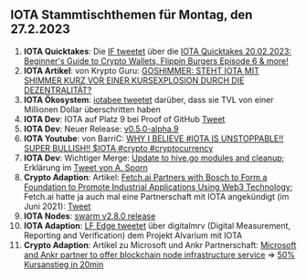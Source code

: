 ## IOTA Stammtischthemen für Montag, den 27.2.2023

1. **IOTA Quicktakes**: Die [IF tweetet](https://twitter.com/iota/status/1627609098840686594?s=20) über die [IOTA Quicktakes 20.02.2023: Beginner's Guide to Crypto Wallets, Flippin Burgers Episode 6 & more!](https://www.youtube.com/watch?v=YzgHo2EA2Hs)
2. **IOTA Artikel**: von Krypto Guru: [GOSHIMMER: STEHT IOTA MIT SHIMMER KURZ VOR EINER KURSEXPLOSION DURCH DIE DEZENTRALITÄT?](https://krypto-guru.de/news/shimmer-kurz-dezentralitaet/)
3. **IOTA Ökosystem**: [iotabee tweetet](https://twitter.com/iotabee/status/1627892932731707393?s=20) darüber, dass sie TVL von einer Millionen Dollar überschritten haben
4. **IOTA Dev**: IOTA auf Platz 9 bei Proof of GitHub [Tweet](https://twitter.com/ProofofGitHub/status/1627941210189967365?s=20)
5. **IOTA Dev**: Neuer Release: [v0.5.0-alpha.9](https://github.com/iotaledger/wasp/releases/tag/v0.5.0-alpha.9)
6. **IOTA Youtube**: von BarriC: [WHY I BELIEVE #IOTA IS UNSTOPPABLE!! SUPER BULLISH!! $IOTA #crypto #cryptocurrency](https://www.youtube.com/watch?v=ZGnIqH8lVk8)
7. **IOTA Dev**: Wichtiger Merge: [Update to hive.go modules and cleanup](https://github.com/iotaledger/goshimmer/pull/2568); Erklärung im [Tweet von A. Sporn](https://twitter.com/alexsporn/status/1628078696534880285?s=20)
8. **Crypto Adaption**: Artikel: [Fetch.ai Partners with Bosch to Form a Foundation to Promote Industrial Applications Using Web3 Technology](https://medium.com/fetch-ai/fetch-ai-partners-with-bosch-to-form-a-foundation-to-promote-industrial-applications-using-web3-58b11ba70871); Fetch.ai hatte ja auch mal eine Partnerschaft mit IOTA angekündigt (im Juni 2021): [Tweet](https://twitter.com/Fetch_ai/status/1404050180098363392?s=20)
9. **IOTA Nodes**: [swarm v2.8.0 release](https://community.tanglebay.com/forum/thread/1-swarm-changelog/?postID=254#post254)
10. **IOTA Adaption**: [LF Edge tweetet](https://twitter.com/LF_Edge/status/1628063088640507907?s=20) über digitalmrv (Digital Measurement, Reporting and Verification) dem Projekt Alvarium mit IOTA
11. **Crypto Adaption**: Artikel zu Microsoft und Ankr Partnerschaft: [Microsoft and Ankr partner to offer blockchain node infrastructure service](https://www.theblock.co/post/213554/microsoft-and-ankr-partner-blockchain-node-infrastructure-service) => [50% Kursanstieg in 20min](https://coinmarketcap.com/currencies/ankr/)
